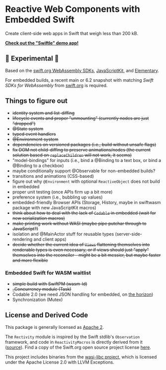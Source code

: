 # Reactive Web Components with Embedded Swift

Create client-side web apps in Swift that weigh less than 200 kB.

**[Check out the "Swiftle" demo app!](/Examples/Swiftle/)**

## 🚧 Experimental 🚧
Based on the [swift.org WebAssembly SDKs](https://forums.swift.org/t/swift-sdks-for-webassembly-now-available-on-swift-org/80405), [JavaScriptKit](https://github.com/swiftwasm/JavaScriptKit), and [Elementary](https://github.com/sliemeobn/elementary).

For embedded builds, a recent main or 6.2 snapshot with matching *Swift SDKs for WebAssembly* from [swift.org](https://www.swift.org/install) is required.

## Things to figure out

- ~~identity system and list-diffing~~
- ~~lifecycle events and proper "unmounting" (currently nodes are just "dropped")~~
- ~~@State system~~
- ~~typed event handlers~~
- ~~@Environment system~~
- ~~dependencies on versioned packages (i.e., build without unsafe flags)~~
- ~~fix DOM not child-diffing to preserve animations/nodes (the current solution based on `replaceChildren` will not work, it seems)~~
- "model-bindings" for inputs (i.e., bind a @Binding<String> to a text box, or bind a @Binding<Bool> to a checkbox)
- maybe conditionally support @Observable for non-embedded builds?
- transitions and animations (CSS-based)
- figure out why `@Environment` with optional `ReactiveObject` does not build in embedded
- proper unit testing (once APIs firm up a bit more)
- preference system (i.e., bubbling up values)
- embedded-friendly Browser APIs (Storage, History, maybe in swiftwasm package with new JavaScriptKit macros)
- ~~think about how to deal with the lack of `Codable` in embedded (wait for new serialization macros)~~
- ~~make printing work without WASI (maybe pipe putchar through to JavaScript?)~~
- isolation and @MainActor stuff for reusable types (server-side-rendering and client apps)
- ~~decide whether the current idea of `Views` flattening themselves into renderable types is even necessary, or if views should just "apply" themselves into the reconciler - might be a bit messier, but maybe faster and more flexible~~

### Embedded Swift for WASM waitlist

- ~~simple build with SwiftPM (wasm-ld)~~
- ~~\_Concurrency module (Task)~~
- Codable 2.0 (we need JSON handling for embedded, on [the horizon](https://forums.swift.org/t/the-future-of-serialization-deserialization-apis/78585))
- Synchronization (Mutex)

## License and Derived Code

This package is generally licensed as [Apache 2](LICENSE).

The `Rectivity` module is inspired by the Swift stdlib's `Observation` framework, and code in `ReactivityMacros` is directly derived from it ([source](https://github.com/swiftlang/swift/tree/main/lib/Macros/Sources/ObservationMacros)).
Find a copy of the Swift.org open source project license [here](LICENSE-swift_org.md).

This project includes binaries from the [wasi-libc project](https://github.com/WebAssembly/wasi-libc), which is licensed under the Apache License 2.0 with LLVM Exceptions.
